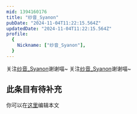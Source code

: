 ```yaml
---
mid: 1394160176
title: "纱音_Syanon"
pubDate: "2024-11-04T11:22:15.564Z"
updatedDate: "2024-11-04T11:22:15.564Z"
profile:
  {
    Nickname: ["纱音_Syanon"],
  }
---
```


关注[纱音_Syanon](https://space.bilibili.com/1394160176)谢谢喵~ 关注[纱音_Syanon](https://space.bilibili.com/1394160176)谢谢喵~

## 此条目有待补充
你可以在[这里](https://github.com/Yuhanawa/VTuber.ICU-Content/edit/master/v/纱音_Syanon/index.md)编辑本文

